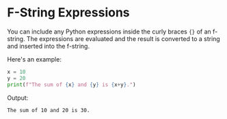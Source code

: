# F-String Expressions

You can include any Python expressions inside the curly braces `{}` of an f-string. The expressions are evaluated and the result is converted to a string and inserted into the f-string.

Here's an example:

```python
x = 10
y = 20
print(f"The sum of {x} and {y} is {x+y}.")
```

Output:

```
The sum of 10 and 20 is 30.
```
